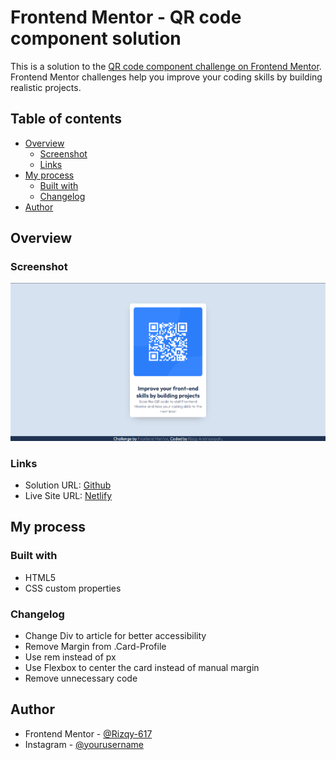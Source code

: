 # Frontend Mentor - QR code component solution

This is a solution to the [QR code component challenge on Frontend Mentor](https://www.frontendmentor.io/challenges/qr-code-component-iux_sIO_H). Frontend Mentor challenges help you improve your coding skills by building realistic projects. 

## Table of contents

- [Overview](#overview)
  - [Screenshot](#screenshot)
  - [Links](#links)
- [My process](#my-process)
  - [Built with](#built-with)
  - [Changelog](#changelog)
- [Author](#author)


## Overview

### Screenshot

![](/assets/img/webscrennshot.png)

### Links

- Solution URL: [Github](https://github.com/Rizqy-617/QR-Code-Component-FrontendMentor)
- Live Site URL: [Netlify](https://gentle-alfajores-79ffd3.netlify.app)

## My process

### Built with

- HTML5
- CSS custom properties

### Changelog

- Change Div to article for better accessibility
- Remove Margin from .Card-Profile
- Use rem instead of px
- Use Flexbox to center the card instead of manual margin
- Remove unnecessary code

## Author

- Frontend Mentor - [@Rizqy-617](https://www.frontendmentor.io/profile/yourusername)
- Instagram - [@yourusername](https://www.instagram.com/rizqy.617)


